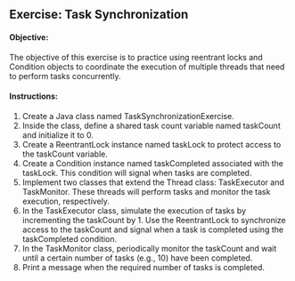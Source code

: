## Exercise: Task Synchronization

#### Objective: 
The objective of this exercise is to practice using reentrant locks and Condition objects to coordinate the execution of multiple threads that need to perform tasks concurrently.

#### Instructions:

1.	Create a Java class named TaskSynchronizationExercise.
2.	Inside the class, define a shared task count variable named taskCount and initialize it to 0.
3.	Create a ReentrantLock instance named taskLock to protect access to the taskCount variable.
4.	Create a Condition instance named taskCompleted associated with the taskLock. This condition will signal when tasks are completed.
5.	Implement two classes that extend the Thread class: TaskExecutor and TaskMonitor. These threads will perform tasks and monitor the task execution, respectively.
6.	In the TaskExecutor class, simulate the execution of tasks by incrementing the taskCount by 1. Use the ReentrantLock to synchronize access to the taskCount and signal when a task is completed using the taskCompleted condition.
7.	In the TaskMonitor class, periodically monitor the taskCount and wait until a certain number of tasks (e.g., 10) have been completed.
8.	Print a message when the required number of tasks is completed.
